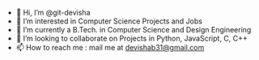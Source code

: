 - 👋 Hi, I’m @git-devisha
- 👀 I’m interested in Computer Science Projects and Jobs
- 🌱 I’m currently a B.Tech. in Computer Science and Design Engineering
- 💞️ I’m looking to collaborate on Projects in Python, JavaScript, C, C++
- 📫 How to reach me : mail me at devishab31@gmail.com

<!---
git-devisha/git-devisha is a ✨ special ✨ repository because its `README.md` (this file) appears on your GitHub profile.
You can click the Preview link to take a look at your changes.
--->
